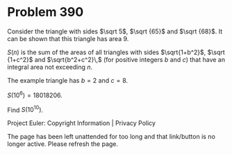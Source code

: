 #   Problem 390

   Consider the triangle with sides $\sqrt 5$, $\sqrt {65}$ and $\sqrt {68}$.
   It can be shown that this triangle has area $9$.

   $S(n)$ is the sum of the areas of all triangles with sides $\sqrt{1+b^2}$,
   $\sqrt {1+c^2}$ and $\sqrt{b^2+c^2}\,$ (for positive integers $b$ and $c$)
   that have an integral area not exceeding $n$.

   The example triangle has $b=2$ and $c=8$.

   $S(10^6)=18018206$.

   Find $S(10^{10})$.

   Project Euler: Copyright Information | Privacy Policy

   The page has been left unattended for too long and that link/button is no
   longer active. Please refresh the page.
